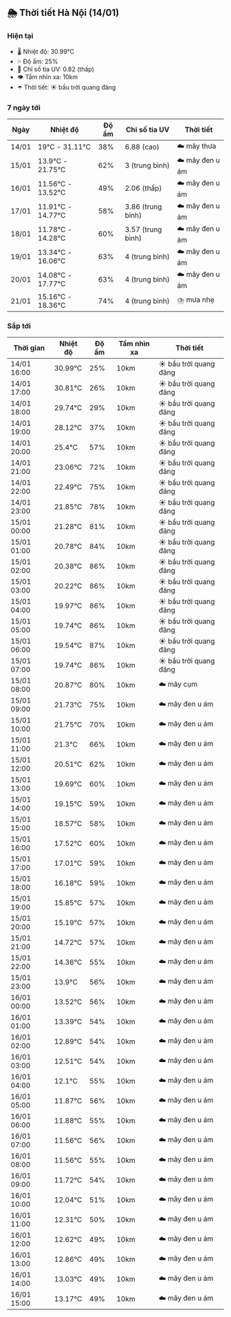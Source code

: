 ## 🌦️ Thời tiết Hà Nội (14/01)

### Hiện tại

- 🌡️ Nhiệt độ: 30.99℃
- 💦 Độ ẩm: 25%
- 🌟 Chỉ số tia UV: 0.82 (thấp)
- 👁️ Tầm nhìn xa: 10km
- ☂️ Thời tiết: ☀️ bầu trời quang đãng

### 7 ngày tới

| Ngày | Nhiệt độ | Độ ẩm | Chỉ số tia UV | Thời tiết |
| --- | --- | --- | --- | --- |
| 14/01 | 19℃ - 31.11℃ | 38% | 6.88 (cao) | ☁️ mây thưa |
| 15/01 | 13.9℃ - 21.75℃ | 62% | 3 (trung bình) | ☁️ mây đen u ám |
| 16/01 | 11.56℃ - 13.52℃ | 49% | 2.06 (thấp) | ☁️ mây đen u ám |
| 17/01 | 11.91℃ - 14.77℃ | 58% | 3.86 (trung bình) | ☁️ mây đen u ám |
| 18/01 | 11.78℃ - 14.28℃ | 60% | 3.57 (trung bình) | ☁️ mây đen u ám |
| 19/01 | 13.34℃ - 16.06℃ | 63% | 4 (trung bình) | ☁️ mây đen u ám |
| 20/01 | 14.08℃ - 17.77℃ | 63% | 4 (trung bình) | ☁️ mây đen u ám |
| 21/01 | 15.16℃ - 18.36℃ | 74% | 4 (trung bình) | ⛈️ mưa nhẹ |

### Sắp tới

| Thời gian | Nhiệt độ | Độ ẩm | Tầm nhìn xa | Thời tiết |
| --- | --- | --- | --- | --- |
| 14/01 16:00 | 30.99℃ | 25% | 10km | ☀️ bầu trời quang đãng |
| 14/01 17:00 | 30.81℃ | 26% | 10km | ☀️ bầu trời quang đãng |
| 14/01 18:00 | 29.74℃ | 29% | 10km | ☀️ bầu trời quang đãng |
| 14/01 19:00 | 28.12℃ | 37% | 10km | ☀️ bầu trời quang đãng |
| 14/01 20:00 | 25.4℃ | 57% | 10km | ☀️ bầu trời quang đãng |
| 14/01 21:00 | 23.06℃ | 72% | 10km | ☀️ bầu trời quang đãng |
| 14/01 22:00 | 22.49℃ | 75% | 10km | ☀️ bầu trời quang đãng |
| 14/01 23:00 | 21.85℃ | 78% | 10km | ☀️ bầu trời quang đãng |
| 15/01 00:00 | 21.28℃ | 81% | 10km | ☀️ bầu trời quang đãng |
| 15/01 01:00 | 20.78℃ | 84% | 10km | ☀️ bầu trời quang đãng |
| 15/01 02:00 | 20.38℃ | 86% | 10km | ☀️ bầu trời quang đãng |
| 15/01 03:00 | 20.22℃ | 86% | 10km | ☀️ bầu trời quang đãng |
| 15/01 04:00 | 19.97℃ | 86% | 10km | ☀️ bầu trời quang đãng |
| 15/01 05:00 | 19.74℃ | 86% | 10km | ☀️ bầu trời quang đãng |
| 15/01 06:00 | 19.54℃ | 87% | 10km | ☀️ bầu trời quang đãng |
| 15/01 07:00 | 19.74℃ | 86% | 10km | ☀️ bầu trời quang đãng |
| 15/01 08:00 | 20.87℃ | 80% | 10km | ☁️ mây cụm |
| 15/01 09:00 | 21.73℃ | 75% | 10km | ☁️ mây đen u ám |
| 15/01 10:00 | 21.75℃ | 70% | 10km | ☁️ mây đen u ám |
| 15/01 11:00 | 21.3℃ | 66% | 10km | ☁️ mây đen u ám |
| 15/01 12:00 | 20.51℃ | 62% | 10km | ☁️ mây đen u ám |
| 15/01 13:00 | 19.69℃ | 60% | 10km | ☁️ mây đen u ám |
| 15/01 14:00 | 19.15℃ | 59% | 10km | ☁️ mây đen u ám |
| 15/01 15:00 | 18.57℃ | 58% | 10km | ☁️ mây đen u ám |
| 15/01 16:00 | 17.52℃ | 60% | 10km | ☁️ mây đen u ám |
| 15/01 17:00 | 17.01℃ | 59% | 10km | ☁️ mây đen u ám |
| 15/01 18:00 | 16.18℃ | 59% | 10km | ☁️ mây đen u ám |
| 15/01 19:00 | 15.85℃ | 57% | 10km | ☁️ mây đen u ám |
| 15/01 20:00 | 15.19℃ | 57% | 10km | ☁️ mây đen u ám |
| 15/01 21:00 | 14.72℃ | 57% | 10km | ☁️ mây đen u ám |
| 15/01 22:00 | 14.36℃ | 55% | 10km | ☁️ mây đen u ám |
| 15/01 23:00 | 13.9℃ | 56% | 10km | ☁️ mây đen u ám |
| 16/01 00:00 | 13.52℃ | 56% | 10km | ☁️ mây đen u ám |
| 16/01 01:00 | 13.39℃ | 54% | 10km | ☁️ mây đen u ám |
| 16/01 02:00 | 12.89℃ | 54% | 10km | ☁️ mây đen u ám |
| 16/01 03:00 | 12.51℃ | 54% | 10km | ☁️ mây đen u ám |
| 16/01 04:00 | 12.1℃ | 55% | 10km | ☁️ mây đen u ám |
| 16/01 05:00 | 11.87℃ | 56% | 10km | ☁️ mây đen u ám |
| 16/01 06:00 | 11.88℃ | 55% | 10km | ☁️ mây đen u ám |
| 16/01 07:00 | 11.56℃ | 56% | 10km | ☁️ mây đen u ám |
| 16/01 08:00 | 11.56℃ | 55% | 10km | ☁️ mây đen u ám |
| 16/01 09:00 | 11.72℃ | 54% | 10km | ☁️ mây đen u ám |
| 16/01 10:00 | 12.04℃ | 51% | 10km | ☁️ mây đen u ám |
| 16/01 11:00 | 12.31℃ | 50% | 10km | ☁️ mây đen u ám |
| 16/01 12:00 | 12.62℃ | 49% | 10km | ☁️ mây đen u ám |
| 16/01 13:00 | 12.86℃ | 49% | 10km | ☁️ mây đen u ám |
| 16/01 14:00 | 13.03℃ | 49% | 10km | ☁️ mây đen u ám |
| 16/01 15:00 | 13.17℃ | 49% | 10km | ☁️ mây đen u ám |

